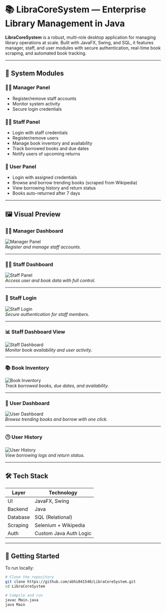 # 📚 LibraCoreSystem — Enterprise Library Management in Java

**LibraCoreSystem** is a robust, multi-role desktop application for managing library operations at scale. Built with JavaFX, Swing, and SQL, it features manager, staff, and user modules with secure authentication, real-time book scraping, and automated book tracking.

---

## 🧩 System Modules

### 👨‍💼 Manager Panel
- Register/remove staff accounts
- Monitor system activity
- Secure login credentials

### 🧑‍💼 Staff Panel
- Login with staff credentials
- Register/remove users
- Manage book inventory and availability
- Track borrowed books and due dates
- Notify users of upcoming returns

### 👤 User Panel
- Login with assigned credentials
- Browse and borrow trending books (scraped from Wikipedia)
- View borrowing history and return status
- Books auto-returned after 7 days

---

## 🖼️ Visual Preview

### 🧑‍💼 Manager Dashboard

![Manager Panel](assets/v1.png)  
*Register and manage staff accounts.*

---

### 🧑‍💼 Staff Dashboard

![Staff Panel](assets/v2.png)  
*Access user and book data with full control.*

---

### 🔐 Staff Login

![Staff Login](assets/v3.png)  
*Secure authentication for staff members.*

---

### 📊 Staff Dashboard View

![Staff Dashboard](assets/v4.png)  
*Monitor book availability and user activity.*

---

### 📚 Book Inventory

![Book Inventory](assets/v5.png)  
*Track borrowed books, due dates, and availability.*

---

### 👤 User Dashboard

![User Dashboard](assets/v6.png)  
*Browse trending books and borrow with one click.*

---

### 🕒 User History

![User History](assets/v7.png)  
*View borrowing logs and return status.*

---

## 🛠️ Tech Stack

| Layer       | Technology         |
|-------------|---------------------|
| UI          | JavaFX, Swing       |
| Backend     | Java                |
| Database    | SQL (Relational)    |
| Scraping    | Selenium + Wikipedia |
| Auth        | Custom Java Auth Logic |

---

## 🚀 Getting Started

To run locally:

```bash
# Clone the repository
git clone https://github.com/abhi041540/LibraCoreSystem.git
cd LibraCoreSystem

# Compile and run
javac Main.java
java Main
